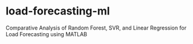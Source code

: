 # load-forecasting-ml
Comparative Analysis of Random Forest, SVR, and Linear Regression for Load Forecasting using MATLAB
